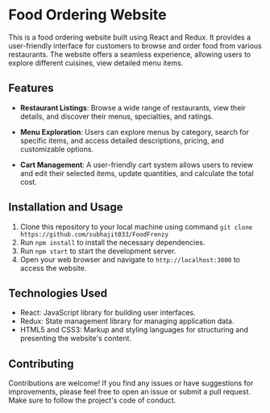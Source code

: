 # Food Ordering Website

This is a food ordering website built using React and Redux. It provides a user-friendly interface for customers to browse and order food from various restaurants. The website offers a seamless experience, allowing users to explore different cuisines, view detailed menu items.
## Features

- **Restaurant Listings**: Browse a wide range of restaurants, view their details, and discover their menus, specialties, and ratings.

- **Menu Exploration**: Users can explore menus by category, search for specific items, and access detailed descriptions, pricing, and customizable options.

- **Cart Management**: A user-friendly cart system allows users to review and edit their selected items, update quantities, and calculate the total cost.

## Installation and Usage

1. Clone this repository to your local machine using command `git clone https://github.com/subhajit033/FoodFrenzy`
2. Run `npm install` to install the necessary dependencies.
3. Run `npm start` to start the development server.
4. Open your web browser and navigate to `http://localhost:3000` to access the website.

## Technologies Used

- React: JavaScript library for building user interfaces.
- Redux: State management library for managing application data.
- HTML5 and CSS3: Markup and styling languages for structuring and presenting the website's content.


## Contributing

Contributions are welcome! If you find any issues or have suggestions for improvements, please feel free to open an issue or submit a pull request. Make sure to follow the project's code of conduct.


